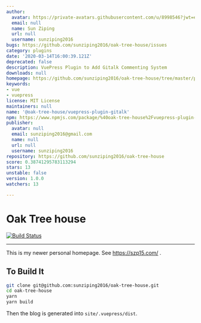 ```yaml
---
author:
  avatar: https://private-avatars.githubusercontent.com/u/8998546?jwt=eyJhbGciOiJIUzI1NiIsInR5cCI6IkpXVCJ9.eyJpc3MiOiJnaXRodWIuY29tIiwiYXVkIjoicmF3LmdpdGh1YnVzZXJjb250ZW50LmNvbSIsImtleSI6ImtleTEiLCJleHAiOjE3MzQ2NTU0NDAsIm5iZiI6MTczNDY1NDI0MCwicGF0aCI6Ii91Lzg5OTg1NDYifQ.aLhgDj1b0uEJetEgZIGmorpRwTtDquRsfkZeygr_Xds&v=4
  email: null
  name: Sun Ziping
  url: null
  username: sunziping2016
bugs: https://github.com/sunziping2016/oak-tree-house/issues
category: plugins
date: '2020-03-14T16:00:39.121Z'
deprecated: false
description: VuePress Plugin to Add Gitalk Commenting System
downloads: null
homepage: https://github.com/sunziping2016/oak-tree-house/tree/master/packages/%40oak-tree-house/vuepress-plugin-gitalk#readme
keywords:
- vue
- vuepress
license: MIT License
maintainers: null
name: '@oak-tree-house/vuepress-plugin-gitalk'
npm: https://www.npmjs.com/package/%40oak-tree-house%2Fvuepress-plugin-gitalk
publisher:
  avatar: null
  email: sunziping2016@gmail.com
  name: null
  url: null
  username: sunziping2016
repository: https://github.com/sunziping2016/oak-tree-house
score: 0.38741295783113294
stars: 13
unstable: false
version: 1.0.0
watchers: 13

---
```


# Oak Tree house

[![Build Status](https://travis-ci.com/sunziping2016/oak-tree-house.svg?branch=master)](https://travis-ci.com/sunziping2016/oak-tree-house)

****
This is my newer personal homepage. See <https://szp15.com/> .

## To Build It

```bash
git clone git@github.com:sunziping2016/oak-tree-house.git
cd oak-tree-house
yarn
yarn build
```

Then the blog is generated into `site/.vuepress/dist`.
